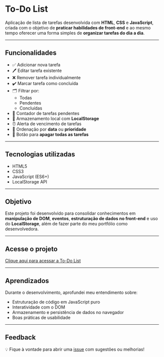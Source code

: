 # To-Do List

Aplicação de lista de tarefas desenvolvida com **HTML**, **CSS** e **JavaScript**, criada com o objetivo de **praticar habilidades de front-end** e ao mesmo tempo oferecer uma forma simples de **organizar tarefas do dia a dia**.

---

## Funcionalidades

- ✅ Adicionar nova tarefa  
- 🖊️ Editar tarefa existente  
- ❌ Remover tarefa individualmente  
- ✔️ Marcar tarefa como concluída  
- 🗂️ Filtrar por:
  - Todas
  - Pendentes
  - Concluídas  
- 🔢 Contador de tarefas pendentes  
- 💾 Armazenamento local com **LocalStorage**  
- ⏰ Alerta de vencimento de tarefas  
- 📅 Ordenação por **data** ou **prioridade**  
- 🧹 Botão para **apagar todas as tarefas**

---

## Tecnologias utilizadas

- HTML5  
- CSS3  
- JavaScript (ES6+)  
- LocalStorage API  

---

## Objetivo

Este projeto foi desenvolvido para consolidar conhecimentos em **manipulação de DOM**, **eventos**, **estruturação de dados no front-end** e uso do **LocalStorage**, além de fazer parte do meu portfólio como desenvolvedora.

---

## Acesse o projeto

[Clique aqui para acessar a To-Do List](https://brunadgarcia.github.io/todolist/)

---

## Aprendizados

Durante o desenvolvimento, aprofundei meu entendimento sobre:
- Estruturação de código em JavaScript puro
- Interatividade com o DOM
- Armazenamento e persistência de dados no navegador
- Boas práticas de usabilidade

---

## Feedback

💡 Fique à vontade para abrir uma [issue](https://github.com/brunadgarcia/todolist/issues) com sugestões ou melhorias!
